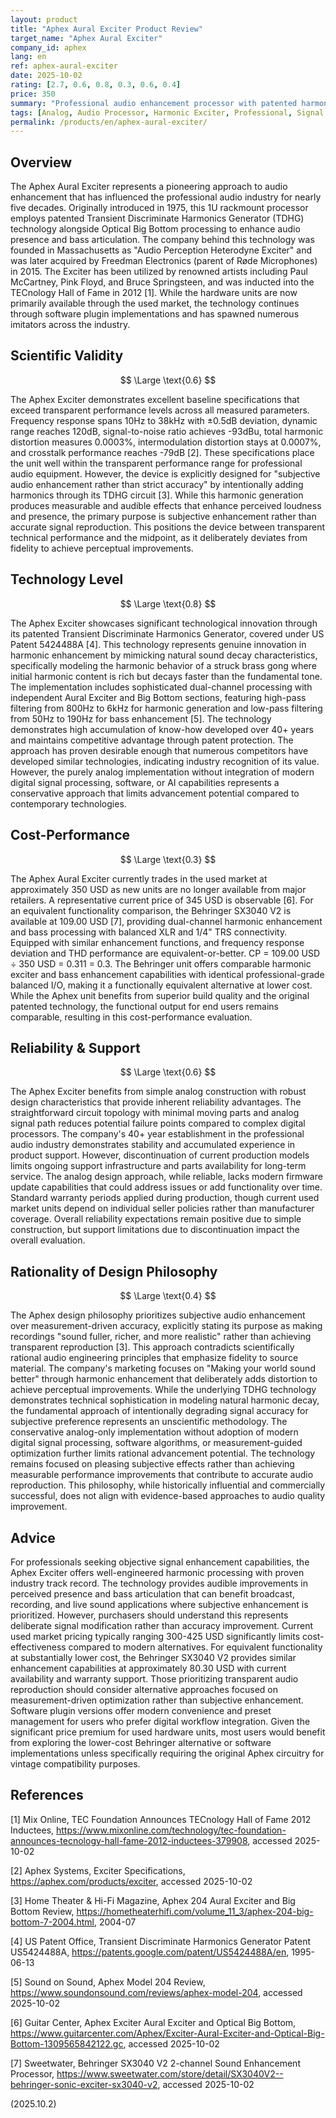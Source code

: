 ```yaml
---
layout: product
title: "Aphex Aural Exciter Product Review"
target_name: "Aphex Aural Exciter"
company_id: aphex
lang: en
ref: aphex-aural-exciter
date: 2025-10-02
rating: [2.7, 0.6, 0.8, 0.3, 0.6, 0.4]
price: 350
summary: "Professional audio enhancement processor with patented harmonic generation technology, designed for subjective sound enhancement rather than accuracy"
tags: [Analog, Audio Processor, Harmonic Exciter, Professional, Signal Enhancement]
permalink: /products/en/aphex-aural-exciter/
---
```

## Overview

The Aphex Aural Exciter represents a pioneering approach to audio enhancement that has influenced the professional audio industry for nearly five decades. Originally introduced in 1975, this 1U rackmount processor employs patented Transient Discriminate Harmonics Generator (TDHG) technology alongside Optical Big Bottom processing to enhance audio presence and bass articulation. The company behind this technology was founded in Massachusetts as "Audio Perception Heterodyne Exciter" and was later acquired by Freedman Electronics (parent of Røde Microphones) in 2015. The Exciter has been utilized by renowned artists including Paul McCartney, Pink Floyd, and Bruce Springsteen, and was inducted into the TECnology Hall of Fame in 2012 [1]. While the hardware units are now primarily available through the used market, the technology continues through software plugin implementations and has spawned numerous imitators across the industry.

## Scientific Validity

$$ \Large \text{0.6} $$

The Aphex Exciter demonstrates excellent baseline specifications that exceed transparent performance levels across all measured parameters. Frequency response spans 10Hz to 38kHz with ±0.5dB deviation, dynamic range reaches 120dB, signal-to-noise ratio achieves -93dBu, total harmonic distortion measures 0.0003%, intermodulation distortion stays at 0.0007%, and crosstalk performance reaches -79dB [2]. These specifications place the unit well within the transparent performance range for professional audio equipment. However, the device is explicitly designed for "subjective audio enhancement rather than strict accuracy" by intentionally adding harmonics through its TDHG circuit [3]. While this harmonic generation produces measurable and audible effects that enhance perceived loudness and presence, the primary purpose is subjective enhancement rather than accurate signal reproduction. This positions the device between transparent technical performance and the midpoint, as it deliberately deviates from fidelity to achieve perceptual improvements.

## Technology Level

$$ \Large \text{0.8} $$

The Aphex Exciter showcases significant technological innovation through its patented Transient Discriminate Harmonics Generator, covered under US Patent 5424488A [4]. This technology represents genuine innovation in harmonic enhancement by mimicking natural sound decay characteristics, specifically modeling the harmonic behavior of a struck brass gong where initial harmonic content is rich but decays faster than the fundamental tone. The implementation includes sophisticated dual-channel processing with independent Aural Exciter and Big Bottom sections, featuring high-pass filtering from 800Hz to 6kHz for harmonic generation and low-pass filtering from 50Hz to 190Hz for bass enhancement [5]. The technology demonstrates high accumulation of know-how developed over 40+ years and maintains competitive advantage through patent protection. The approach has proven desirable enough that numerous competitors have developed similar technologies, indicating industry recognition of its value. However, the purely analog implementation without integration of modern digital signal processing, software, or AI capabilities represents a conservative approach that limits advancement potential compared to contemporary technologies.

## Cost-Performance

$$ \Large \text{0.3} $$

The Aphex Aural Exciter currently trades in the used market at approximately 350 USD as new units are no longer available from major retailers. A representative current price of 345 USD is observable [6]. For an equivalent functionality comparison, the Behringer SX3040 V2 is available at 109.00 USD [7], providing dual-channel harmonic enhancement and bass processing with balanced XLR and 1/4" TRS connectivity. Equipped with similar enhancement functions, and frequency response deviation and THD performance are equivalent-or-better. CP = 109.00 USD ÷ 350 USD = 0.311 = 0.3. The Behringer unit offers comparable harmonic exciter and bass enhancement capabilities with identical professional-grade balanced I/O, making it a functionally equivalent alternative at lower cost. While the Aphex unit benefits from superior build quality and the original patented technology, the functional output for end users remains comparable, resulting in this cost-performance evaluation.

## Reliability & Support

$$ \Large \text{0.6} $$

The Aphex Exciter benefits from simple analog construction with robust design characteristics that provide inherent reliability advantages. The straightforward circuit topology with minimal moving parts and analog signal path reduces potential failure points compared to complex digital processors. The company's 40+ year establishment in the professional audio industry demonstrates stability and accumulated experience in product support. However, discontinuation of current production models limits ongoing support infrastructure and parts availability for long-term service. The analog design approach, while reliable, lacks modern firmware update capabilities that could address issues or add functionality over time. Standard warranty periods applied during production, though current used market units depend on individual seller policies rather than manufacturer coverage. Overall reliability expectations remain positive due to simple construction, but support limitations due to discontinuation impact the overall evaluation.

## Rationality of Design Philosophy

$$ \Large \text{0.4} $$

The Aphex design philosophy prioritizes subjective audio enhancement over measurement-driven accuracy, explicitly stating its purpose as making recordings "sound fuller, richer, and more realistic" rather than achieving transparent reproduction [3]. This approach contradicts scientifically rational audio engineering principles that emphasize fidelity to source material. The company's marketing focuses on "Making your world sound better" through harmonic enhancement that deliberately adds distortion to achieve perceptual improvements. While the underlying TDHG technology demonstrates technical sophistication in modeling natural harmonic decay, the fundamental approach of intentionally degrading signal accuracy for subjective preference represents an unscientific methodology. The conservative analog-only implementation without adoption of modern digital signal processing, software algorithms, or measurement-guided optimization further limits rational advancement potential. The technology remains focused on pleasing subjective effects rather than achieving measurable performance improvements that contribute to accurate audio reproduction. This philosophy, while historically influential and commercially successful, does not align with evidence-based approaches to audio quality improvement.

## Advice

For professionals seeking objective signal enhancement capabilities, the Aphex Exciter offers well-engineered harmonic processing with proven industry track record. The technology provides audible improvements in perceived presence and bass articulation that can benefit broadcast, recording, and live sound applications where subjective enhancement is prioritized. However, purchasers should understand this represents deliberate signal modification rather than accuracy improvement. Current used market pricing typically ranging 300-425 USD significantly limits cost-effectiveness compared to modern alternatives. For equivalent functionality at substantially lower cost, the Behringer SX3040 V2 provides similar enhancement capabilities at approximately 80.30 USD with current availability and warranty support. Those prioritizing transparent audio reproduction should consider alternative approaches focused on measurement-driven optimization rather than subjective enhancement. Software plugin versions offer modern convenience and preset management for users who prefer digital workflow integration. Given the significant price premium for used hardware units, most users would benefit from exploring the lower-cost Behringer alternative or software implementations unless specifically requiring the original Aphex circuitry for vintage compatibility purposes.

## References

[1] Mix Online, TEC Foundation Announces TECnology Hall of Fame 2012 Inductees, https://www.mixonline.com/technology/tec-foundation-announces-tecnology-hall-fame-2012-inductees-379908, accessed 2025-10-02

[2] Aphex Systems, Exciter Specifications, https://aphex.com/products/exciter, accessed 2025-10-02

[3] Home Theater & Hi-Fi Magazine, Aphex 204 Aural Exciter and Big Bottom Review, https://hometheaterhifi.com/volume_11_3/aphex-204-big-bottom-7-2004.html, 2004-07

[4] US Patent Office, Transient Discriminate Harmonics Generator Patent US5424488A, https://patents.google.com/patent/US5424488A/en, 1995-06-13

[5] Sound on Sound, Aphex Model 204 Review, https://www.soundonsound.com/reviews/aphex-model-204, accessed 2025-10-02

[6] Guitar Center, Aphex Exciter Aural Exciter and Optical Big Bottom, https://www.guitarcenter.com/Aphex/Exciter-Aural-Exciter-and-Optical-Big-Bottom-1309565842122.gc, accessed 2025-10-02

[7] Sweetwater, Behringer SX3040 V2 2-channel Sound Enhancement Processor, https://www.sweetwater.com/store/detail/SX3040V2--behringer-sonic-exciter-sx3040-v2, accessed 2025-10-02

(2025.10.2)